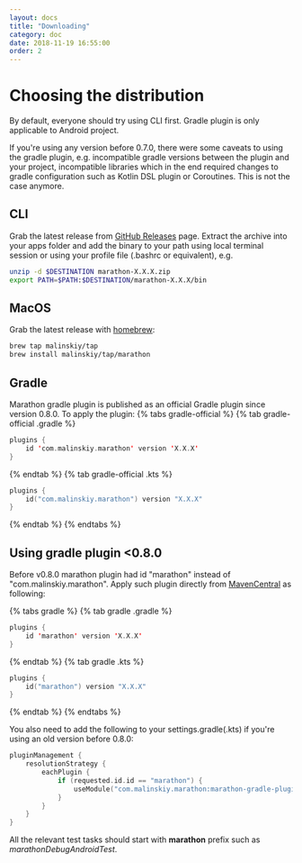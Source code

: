 ```yaml
---
layout: docs
title: "Downloading"
category: doc
date: 2018-11-19 16:55:00
order: 2
---
```


# Choosing the distribution

By default, everyone should try using CLI first. Gradle plugin is only applicable to Android project.

If you're using any version before 0.7.0, there were some caveats to using the gradle plugin, e.g. incompatible gradle versions between the
plugin and your project, incompatible libraries which in the end required changes to gradle configuration such as Kotlin DSL plugin or
Coroutines. This is not the case anymore.

## CLI

Grab the latest release from [GitHub Releases][1] page. Extract the archive into your apps folder and add the binary to your path using
local terminal session or using your profile file (.bashrc or equivalent), e.g.

```bash
unzip -d $DESTINATION marathon-X.X.X.zip
export PATH=$PATH:$DESTINATION/marathon-X.X.X/bin
```

## MacOS

Grab the latest release with [homebrew][5]:

```bash
brew tap malinskiy/tap
brew install malinskiy/tap/marathon
```

## Gradle

Marathon gradle plugin is published as an official Gradle plugin since version 0.8.0.
To apply the plugin:
{% tabs gradle-official %} {% tab gradle-official .gradle %}
```kotlin
plugins {
    id 'com.malinskiy.marathon' version 'X.X.X'
}
```
{% endtab %}
{% tab gradle-official .kts %}
```kotlin
plugins {
    id("com.malinskiy.marathon") version "X.X.X"
}
```
{% endtab %}
{% endtabs %}

## Using gradle plugin <0.8.0
Before v0.8.0 marathon plugin had id "marathon" instead of "com.malinskiy.marathon". Apply such plugin directly from [MavenCentral][2] as following:

{% tabs gradle %} {% tab gradle .gradle %}
```kotlin
plugins {
    id 'marathon' version 'X.X.X'
}
```
{% endtab %}
{% tab gradle .kts %}
```kotlin
plugins {
    id("marathon") version "X.X.X"
}
```
{% endtab %}
{% endtabs %}

You also need to add the following to your settings.gradle(.kts) if you're using an old version before 0.8.0:

```kotlin
pluginManagement {
    resolutionStrategy {
        eachPlugin {
            if (requested.id.id == "marathon") {
                useModule("com.malinskiy.marathon:marathon-gradle-plugin:${requested.version}")
            }
        }
    }
}
```

All the relevant test tasks should start with **marathon** prefix such as *marathonDebugAndroidTest*.

[1]: https://github.com/MarathonLabs/marathon/releases
[2]: https://search.maven.org/
[4]: https://github.com/MarathonLabs/marathon/releases/latest
[5]: https://brew.sh/
